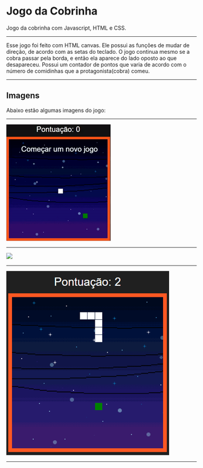 # Jogo da Cobrinha
Jogo da cobrinha com Javascript, HTML e CSS.

***
Esse jogo foi feito com HTML canvas. Ele possui as funções de mudar de direção, de acordo com as setas do teclado.
O jogo continua mesmo se a cobra passar pela borda, e então ela aparece do lado oposto ao que desapareceu. Possui um contador de pontos que varia de acordo com o número de comidinhas que a protagonista(cobra) comeu.
***
## Imagens

Abaixo estão algumas imagens do jogo:
***

![](snake.gif)
***
![](snake.PNG)
***
![](snake3.PNG)
***

